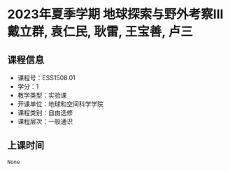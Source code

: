 # 2023年夏季学期 地球探索与野外考察III 戴立群, 袁仁民, 耿雷, 王宝善, 卢三






## 课程信息

- 课程号：ESS1508.01
- 学分：1
- 教学类型：实验课
- 开课单位：地球和空间科学学院
- 课程类别：自由选修
- 课程层次：一般通识

## 上课时间

```
None
```

